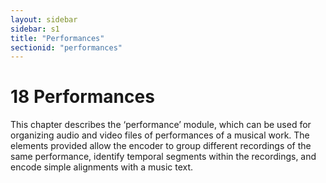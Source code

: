 ```yaml
---
layout: sidebar
sidebar: s1
title: "Performances"
sectionid: "performances"
---
```


<span class="div">
   
   <h1 id="performances">
      <span class="headingNumber">18</span>
      <span class="head">Performances</span>
   </h1>
   This chapter describes the ‘performance’ module, which can be used for
   organizing audio and video files of performances of a musical work. The elements provided
   allow
   the encoder to group different recordings of the same performance, identify temporal
   segments
   within the recordings, and encode simple alignments with a music text.
   
   
   
   
   
</span>